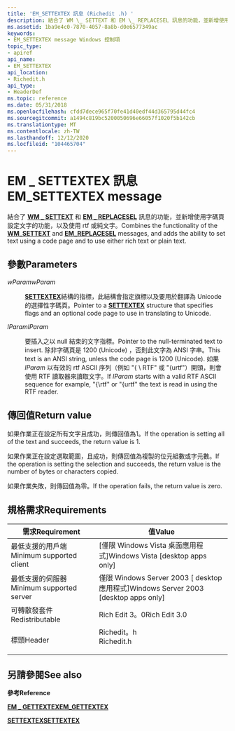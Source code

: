```yaml
---
title: 'EM_SETTEXTEX 訊息 (Richedit .h) '
description: 結合了 WM \_ SETTEXT 和 EM \_ REPLACESEL 訊息的功能，並新增使用字碼頁設定文字的功能，以及使用 rtf 或純文字。
ms.assetid: 1ba9e4c0-7870-4057-8a8b-d0e6577349ac
keywords:
- EM_SETTEXTEX message Windows 控制項
topic_type:
- apiref
api_name:
- EM_SETTEXTEX
api_location:
- Richedit.h
api_type:
- HeaderDef
ms.topic: reference
ms.date: 05/31/2018
ms.openlocfilehash: cfdd7dece965f70fe41d40edf44d365795d44fc4
ms.sourcegitcommit: a1494c819bc5200050696e66057f1020f5b142cb
ms.translationtype: MT
ms.contentlocale: zh-TW
ms.lasthandoff: 12/12/2020
ms.locfileid: "104465704"
---
```

# <a name="em_settextex-message"></a><span data-ttu-id="b8c48-104">EM \_ SETTEXTEX 訊息</span><span class="sxs-lookup"><span data-stu-id="b8c48-104">EM\_SETTEXTEX message</span></span>

<span data-ttu-id="b8c48-105">結合了 [**WM \_ SETTEXT**](/windows/desktop/winmsg/wm-settext) 和 [**EM \_ REPLACESEL**](em-replacesel.md) 訊息的功能，並新增使用字碼頁設定文字的功能，以及使用 rtf 或純文字。</span><span class="sxs-lookup"><span data-stu-id="b8c48-105">Combines the functionality of the [**WM\_SETTEXT**](/windows/desktop/winmsg/wm-settext) and [**EM\_REPLACESEL**](em-replacesel.md) messages, and adds the ability to set text using a code page and to use either rich text or plain text.</span></span>

## <a name="parameters"></a><span data-ttu-id="b8c48-106">參數</span><span class="sxs-lookup"><span data-stu-id="b8c48-106">Parameters</span></span>

<dl> <dt>

<span data-ttu-id="b8c48-107">*wParam*</span><span class="sxs-lookup"><span data-stu-id="b8c48-107">*wParam*</span></span> 
</dt> <dd>

<span data-ttu-id="b8c48-108">[**SETTEXTEX**](/windows/desktop/api/Richedit/ns-richedit-settextex)結構的指標，此結構會指定旗標以及要用於翻譯為 Unicode 的選擇性字碼頁。</span><span class="sxs-lookup"><span data-stu-id="b8c48-108">Pointer to a [**SETTEXTEX**](/windows/desktop/api/Richedit/ns-richedit-settextex) structure that specifies flags and an optional code page to use in translating to Unicode.</span></span>

</dd> <dt>

<span data-ttu-id="b8c48-109">*lParam*</span><span class="sxs-lookup"><span data-stu-id="b8c48-109">*lParam*</span></span> 
</dt> <dd>

<span data-ttu-id="b8c48-110">要插入之以 null 結束的文字指標。</span><span class="sxs-lookup"><span data-stu-id="b8c48-110">Pointer to the null-terminated text to insert.</span></span> <span data-ttu-id="b8c48-111">除非字碼頁是 1200 (Unicode) ，否則此文字為 ANSI 字串。</span><span class="sxs-lookup"><span data-stu-id="b8c48-111">This text is an ANSI string, unless the code page is 1200 (Unicode).</span></span> <span data-ttu-id="b8c48-112">如果 *lParam* 以有效的 rtf ASCII 序列（例如 "{ \\ RTF" 或 "{urtf"）開頭，則會使用 RTF 讀取器來讀取文字。</span><span class="sxs-lookup"><span data-stu-id="b8c48-112">If *lParam* starts with a valid RTF ASCII sequence for example, "{\\rtf" or "{urtf" the text is read in using the RTF reader.</span></span>

</dd> </dl>

## <a name="return-value"></a><span data-ttu-id="b8c48-113">傳回值</span><span class="sxs-lookup"><span data-stu-id="b8c48-113">Return value</span></span>

<span data-ttu-id="b8c48-114">如果作業正在設定所有文字且成功，則傳回值為1。</span><span class="sxs-lookup"><span data-stu-id="b8c48-114">If the operation is setting all of the text and succeeds, the return value is 1.</span></span>

<span data-ttu-id="b8c48-115">如果作業正在設定選取範圍，且成功，則傳回值為複製的位元組數或字元數。</span><span class="sxs-lookup"><span data-stu-id="b8c48-115">If the operation is setting the selection and succeeds, the return value is the number of bytes or characters copied.</span></span>

<span data-ttu-id="b8c48-116">如果作業失敗，則傳回值為零。</span><span class="sxs-lookup"><span data-stu-id="b8c48-116">If the operation fails, the return value is zero.</span></span>

## <a name="requirements"></a><span data-ttu-id="b8c48-117">規格需求</span><span class="sxs-lookup"><span data-stu-id="b8c48-117">Requirements</span></span>



| <span data-ttu-id="b8c48-118">需求</span><span class="sxs-lookup"><span data-stu-id="b8c48-118">Requirement</span></span> | <span data-ttu-id="b8c48-119">值</span><span class="sxs-lookup"><span data-stu-id="b8c48-119">Value</span></span> |
|-------------------------------------|---------------------------------------------------------------------------------------|
| <span data-ttu-id="b8c48-120">最低支援的用戶端</span><span class="sxs-lookup"><span data-stu-id="b8c48-120">Minimum supported client</span></span><br/> | <span data-ttu-id="b8c48-121">\[僅限 Windows Vista 桌面應用程式\]</span><span class="sxs-lookup"><span data-stu-id="b8c48-121">Windows Vista \[desktop apps only\]</span></span><br/>                                        |
| <span data-ttu-id="b8c48-122">最低支援的伺服器</span><span class="sxs-lookup"><span data-stu-id="b8c48-122">Minimum supported server</span></span><br/> | <span data-ttu-id="b8c48-123">僅限 Windows Server 2003 \[ desktop 應用程式\]</span><span class="sxs-lookup"><span data-stu-id="b8c48-123">Windows Server 2003 \[desktop apps only\]</span></span><br/>                                  |
| <span data-ttu-id="b8c48-124">可轉散發套件</span><span class="sxs-lookup"><span data-stu-id="b8c48-124">Redistributable</span></span><br/>          | <span data-ttu-id="b8c48-125">Rich Edit 3。0</span><span class="sxs-lookup"><span data-stu-id="b8c48-125">Rich Edit 3.0</span></span><br/>                                                              |
| <span data-ttu-id="b8c48-126">標頭</span><span class="sxs-lookup"><span data-stu-id="b8c48-126">Header</span></span><br/>                   | <dl> <span data-ttu-id="b8c48-127"><dt>Richedit。h</dt></span><span class="sxs-lookup"><span data-stu-id="b8c48-127"><dt>Richedit.h</dt></span></span> </dl> |



## <a name="see-also"></a><span data-ttu-id="b8c48-128">另請參閱</span><span class="sxs-lookup"><span data-stu-id="b8c48-128">See also</span></span>

<dl> <dt>

<span data-ttu-id="b8c48-129">**參考**</span><span class="sxs-lookup"><span data-stu-id="b8c48-129">**Reference**</span></span>
</dt> <dt>

[<span data-ttu-id="b8c48-130">**EM \_ GETTEXTEX**</span><span class="sxs-lookup"><span data-stu-id="b8c48-130">**EM\_GETTEXTEX**</span></span>](em-gettextex.md)
</dt> <dt>

[<span data-ttu-id="b8c48-131">**SETTEXTEX**</span><span class="sxs-lookup"><span data-stu-id="b8c48-131">**SETTEXTEX**</span></span>](/windows/desktop/api/Richedit/ns-richedit-settextex)
</dt> </dl>

 

